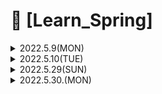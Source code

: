 # 📌 [Learn_Spring]



<details>
<summary> 2022.5.9(MON) </summary>

<div markdown = "1">

## 📝Intellij 단축키

- Alt + 1  : 키를 누르면 프로젝트창으로 포커스를 옮김 
- Space : 프로젝트 창에서 클래스 파일에 Space를 누르면 미리보기 기능을 제공
- ctrl + shift + F12 : 에디터 창을 최대로 키우기
- ctrl + tab : 에디터 창 이동 
- ctrl + alt +Insert : 에디터에서 새 파일 생성
- alt + Insert : 프로젝트 창에서 새 파일 생성
- ctrl + 방향키 : 단어단위 이동
- home, end : 라인 시작/끝 이동
- page up, page down : 페이지 위/아래 이동
- ctrl + w , ctrl + shift + w : 코드 선택영역 확장 / 축소
- ctrl + /, ctrl + shift + / : 한 줄 주석 / 블록 주석
- ctrl + alt + i : 자동 인덴트 처리
- ctrl + B : 코드의 사용처를 알 수 있음
- ctrl + shift + F : 경로내 검색 ( 코드 검색 유용 )
- shift 2번 : 전체 검색 ( IntelliJ 기능 찾을 때 유용 )
- ctlr + E : 최근에 열었던 파일 열기
- ctrl + J : Live template  ex) psvm, sout
- alt + enter : Quick fix
- F2, shift + F2 : 코드 별 이슈로 이동
- ctrl + alt + O : Import 최적화
- alt +Ins : 코드 생성 
- ctrl + o, ctrl + I : 메소드 자동완성 (override, implement)
- shift + ctrl + enter : 구문 자동완성 
- ctrl 2번 : Run anything
- ctrl + shift + F10, shift + F10 : 에디터 실행, 실행
- ctrl + F2 : 실행 중지
- ctrl +D, ctrl + y : 라인 복사, 라인 삭제
- ctrl + P : 메소드의 파라미터를 알 수 있음 
- ctrl + shift + i : 메소드의 간단한 정의를 볼 수 있음  
</div>
</details>

<details>
<summary> 2022.5.10(TUE) </summary>
<div markdown = "1">
    
## 📝 IntelliJ 단축키 응용
    
 ### 테스트 코드
 - alt + entet : 생성
 - ctrl + shift + T : 테스트 코드 이동
 - ctrl + shift + F10 : 선택된 테스트 실행
 - ctrl + F2 : 실행 중지
   
  ### 리팩토링
  - F6 : 클래스 이동
  - ctrl + shift + F6 : 타입 변경 ( 메소드와 파라미터 둘다에 적용가능 )
  - ctrl +F6 : 메소드 시그니처 변경 ( 메소드 시그니처는 메소드의 반환 값, 타입 파라미터, 파라미터 등 )
  - shift + F6 : 변수 이름 변경
  - ctrl + alt + shift + T : 리팩토링에 관련된 메소드들을 볼 수 있음
    
  ### 디버깅
  - ctrl + F8 : 브레이크 포인트 설정
  - ctrl + shift + F8 : 브레이크 포인트 보기 
  - shift + F9 : 디버깅 모드 실행
  - F7 : step into ( 코드의 정의 및 함수 내부로 들어감 )
  - F8 : step over ( 다음 줄의 코드를 바로 실행 )
  - F9 : Resume Program ( 다음 브레이크 포인트로 이동 )
   
  ### Git
  - alt + ` : 사용할 수 있는 Git 메소드를 보여줌
  
## 📝 Todo List 만들기
  
 ### 필요 기능
  - Todo 아이템 추가 : POST method 활용, body에 뭘 추가할지 title 필요 , end point = /
  - 전체 Todo 리스트 조회 : GET method 활용, end point = /
  - Todo 아이템 조회 : GET method 활용, end point = /{:id}
  - Todo 아이템 수정 : PATCH method 활용 , body에 수정할 내용 ,end point = /{:id}
  - 전체 Todo 리스트 삭제 : DELETE method 활용, end point = /
  - Todo 아이템 하나 삭제 : DELETE method 활용, end point = /{:id}

  </div>
 </details>
    

<details>
<summary> 2022.5.29(SUN) </summary>
<div markdown = "1">

<details>
  <summary> 📝 객체지향 4대 특성 </summary>
  <div markdonw = "2">
     
### 1. 캡슐화
- 객체의 속성을 보호학 위해서 사용
- 속성이 선언되었으나, 해당 속성으 상태를 변경하는 method가 없으면 잘못 선언된 속성
- 실물 객체으 기능으 모두 제공
- 각각의 method는 서로 관련이 있어야 함
- 객체 안의 method는 객체 안으 속성을 처리행 함
- 장점 : 추상화 제공, 재사용성 향상, 유지보수의 효율성 향상, 무결성 제공
- 무결성 : 캡슐화 코딩의 경우 변수는 private, method는 public으로 선언하여 사용하는데public method의 경우 입력된 매개변수를 Validation 후 실행하기때문에 값의 유효성 검증이 가능함

### 2. 상속
- 프로그램 구조에 대한 이해도 향상 : 최상위 클래스의 구조를 보고, 하위 클래스의 동작을 이해할 수 있다.
- 재사용성 향상 : 상속을 이용, 해당 클래스에 필요한 속성 및 메소드를 모두 정의하지 않아도 된다.
- 확정성 향상 : 일관된 형태의 클래스 객체를 추가할 수 있다.
- 유지보수성 향상

### 3. 다형성
- 하나의 개체가 여러 개의 형태로 바뀌는 것

### 4. 추상화
- 객체지향에서의 추상화는 모델링
- 구체적으로 공통적인 부분, 또는 특정 특성을 분리해서 재조합하는 것
  </div>
  </details>
 <details>
  <summary> 📝  객체지향 설계 5원칙 SOLID </summary>
  <div markdonw = "2">

### 응집도와 결합도
- 응집도 : 하나의 모듈 내부에 존재하는 구성 요소들의 기능적 관련성
- 결합도 : 모듈간의 상호 의존 정도
- 좋은 소프트웨어 설계를 위해서는 결합도는 낮추고 응집도는 높여야 한다.

### SRP 단일 책임 원칙
- 어떠한 클래스를 변경해야 하는 이유는 한가지 뿐 이어야 한다.

### OCP (Open Closed Principle) 개방 폐쇄 원칙
- 자신의 확장에는 열려있고, 주변의 변화에 대해서는 닫혀있어야 한다. Ex) JDBC

### LSP 리스코프 치환 원칙
- 서브 타입은 언제나 자신의 기반 타입으로 교체할 수 있어야한다.

### ISP 인터페이스 분리 원칙
- 클라이언트는 자신이 사용하지 않는 method에 의존 관계를 맺으면 안된다.

### DIP 의존 역전 원칙
- 자신보다 변하기 쉬운 것에 의존하지 말아야한다.
   </div>
  </details>

  </div>
  </details>
<details>
    <summary> 2022.5.30.(MON) </summary>
    <div markdown = "1">
<details>
<summary> 📝 디자인패턴 </summary>
<div markdown = “2”>
    
- 자주 사용하는 설계 패턴을 정형화 해서 이를 유형별로 가장 최적의 방법으로 개발을 할 수 있도록 정해둔 설계
- 대표적 디자인 패턴 GoF
- 소프트웨어 설계시 기존에 경험이 중요하나 모든 사람들이 경험을 가질 수는 없으므로 지식을 공유하기 위해 나온 GoF( Gang of Four)의 디자인 패턴이다.
- 객체지향 개념에 따른 설계 중 재사용할 경우 유용한 설계를 디자인 패턴으로 정리 해둔 것이다.

### 장점
- 개발자간의 원활한 소통
- 소프트웨어 구조 파악 용이
- 재사용을 통한 개발 시간 단축
- 설계 변경 요쳥에 대한 유여한 대처

### 단점
- 객체지향 설계 / 구현
- 초기 투자 비용 부담

<details>
<summary> GoF의 대표적 3가지 패턴 </summary>
<div markdown = “3”>
    
#### 1. 생성 패턴
- 객체를 생성하는 것과 관련된 패턴
- 객체의 생성과 변경이 전체 시스템에 미치는 영향을 최소화, 코드의 유연성 향상

* Factory Method
* Singleton
* Prototype
* Builder
* Abstract Factory
* Chaining

#### 2. 구조 패턴
    
- 프로그램 내의 자료구조나 인터페이스 구조 등 프로그램 구조를 설계하는데 활용될 수 있다.
- 객체들의 구성을 통해 더 큰 구조를 만들 수 있게 해준다.
- 큰 규모의 시스템의 경우 많은 클래스들이 서로 의존성을 가지게 되는데, 복잡한 구조를 개발 하기 쉽게 만들어 주고, 유지 보수 하기 쉽게 만들어 준다.

* Adapter
* Composite
* Bridge
* Decorator
* Facade
* Flyweight
* Proxy

#### 3. 행위 패턴
    
- 반복적으로 사용되는 객체들의 상호작용을 패턴화한 것
- 클래스나 객체들이 상호작용하는 방법과 책임을 분산하는 방법을 제공
- 행위 관련 패턴을 사용하여 독립적으로 일을 처리하고자 할 때 사용

* Template Method
* Interpreter
* Iterator
* Observer
* Strategy
* Visitor
* Chain of responsibility
* Command
* Mediator
* State
* Memento

</div>
</details>
<details>
<summary>  Singleton patter </summary>
<div markdown = “3”>

- 어떠한 객체가 유일하게 1개만 존재해야 할 때 사용한다.
- 주로 서로 자원을 공유 할 때 사용한다. ex) 프린터, TCP Socket 통신에서 서버와 연결된 connect 객체
- 구현 방법 : default 생성자를 private로 막음, getInstance()라는 Method를 통해 생성된 객체를 가져오거나 없는 경우 생성한다.
</div>
</details>

<details>
<summary> Adapter pattern </summary>
<div markdown = “3”>
    
- 실생활에서 100v를 220v로 변환해주거나, 반대로 변환해주는 것을 예로 들 수 있다.
- 호환성이 없는 기존 클래스의 인터페이스를 변환하여 재사용 할 수 있도록 한다.
- SOLID 중 OCP 개방폐쇄 원칙을 따른다. 
</div>
</details>

<details>
<summary> Proxy pattern</summary>
<div markdown = “3”>

- Proxy는 대리인 이라는 뜻으로써, 뭔가를 대신해서 처리하는 것
- Proxy Class를 통해서 대신 전달하는 형태로 설계되며, 실제 Client는 Proxy로부터 결과를 받는다
- Cache의 기능으로도 활용 가능
- SOLID중에서 개방폐쇄원칙과 의존 역전 원칙을 따른다. 
</div>
</details>
<details>
<summary> Decorator pattern</summary>
<div markdown = “3”>
    
- 데코레이터 패턴은 기존 뼈대는 유지하되, 이후 필요한 형태로 꾸밀 때 사용한다.
- 확장이 필요한 경우 상속의 대안으로 활용
- SOLID 중에서 개방폐쇄 원칙과 의존 역전 원칙을 따른다.
</div>
</details>

<details>
<summary> Observer pattern </summary>
<div markdown = “3”>
    
- 관찰자 패턴은 변화가 일어났을 때, 미리 등록된 다른 클래스에 통보해주는 패턴을 구현한 것이다.
- 예시로 event listener에서 해당 패턴을 사용하고 있다.
</div>
</details>

<details>
<summary> Façade pattern </summary>
<div markdown = “3”>
    
- Façade는 건물의 앞쪽 정면이라는 뜻으로 뒤에는 무엇이 있는지 모르는 상태를 뜻한다. 여러 개의 객체와 실제 사용하는 서브 객체의 사이에 복잡한 의존관계가 있는 경우, 중간에 Façade라는 객체를 두고, 여기서 제공하는 interface만을 활용하여 기능을 사용하는 방식이다. 
    
- Façade는 자신이 가지고 있는 각 클래스의 기능을 명확히 알아야한다. 
</div>
</details>

<details>
<summary> Strategy pattern </summary>
<div markdown = “3”>
    
- 전략 패턴으로 불리며, 객체지향의 꽃이다.
- 유사한 행위들을 캡슐화하여, 객체의 행위를 바꾸고 싶은 경우 전략만 변경 하여, 유연하게 확장이 가능하게 한다.
- SOLID	 중 개방폐쇄 원칙(OCP)와 의존 역전 원칙(DIP)를 따른다.
- 필요 요소
	1) 전략 메서드를 가진 전략 객체
	2) 전략 객체를 사용하는 컨텍스트
	3) 전략 객체를 생성해 컨텍스트에 주입하는 클라이언트
</div>
</details>

</div>
</details>
